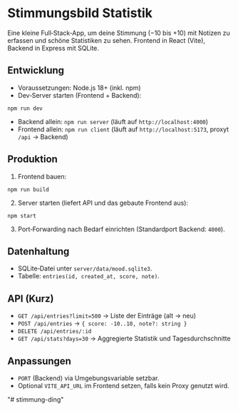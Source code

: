 Stimmungsbild Statistik
=======================

Eine kleine Full‑Stack‑App, um deine Stimmung (−10 bis +10) mit Notizen zu erfassen und schöne Statistiken zu sehen. Frontend in React (Vite), Backend in Express mit SQLite.

Entwicklung
-----------

- Voraussetzungen: Node.js 18+ (inkl. npm)
- Dev‑Server starten (Frontend + Backend):

```
npm run dev
```

- Backend allein: `npm run server` (läuft auf `http://localhost:4000`)
- Frontend allein: `npm run client` (läuft auf `http://localhost:5173`, proxyt `/api` → Backend)

Produktion
----------

1. Frontend bauen:
```
npm run build
```
2. Server starten (liefert API und das gebaute Frontend aus):
```
npm start
```
3. Port‑Forwarding nach Bedarf einrichten (Standardport Backend: `4000`).

Datenhaltung
------------

- SQLite‑Datei unter `server/data/mood.sqlite3`.
- Tabelle: `entries(id, created_at, score, note)`.

API (Kurz)
----------

- `GET /api/entries?limit=500` → Liste der Einträge (alt → neu)
- `POST /api/entries` → `{ score: -10..10, note?: string }`
- `DELETE /api/entries/:id`
- `GET /api/stats?days=30` → Aggregierte Statistik und Tagesdurchschnitte

Anpassungen
-----------

- `PORT` (Backend) via Umgebungsvariable setzbar.
- Optional `VITE_API_URL` im Frontend setzen, falls kein Proxy genutzt wird.

"# stimmung-ding" 
